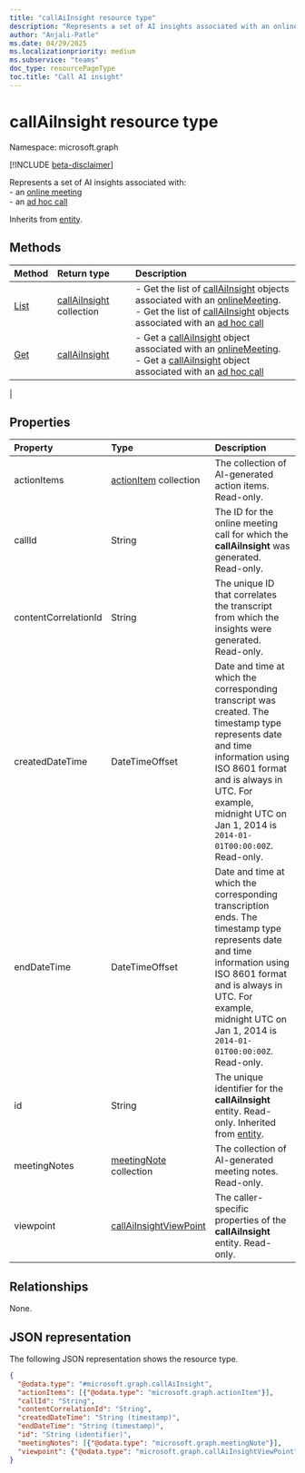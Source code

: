 ```yaml
---
title: "callAiInsight resource type"
description: "Represents a set of AI insights associated with an onlineMeeting."
author: "Anjali-Patle"
ms.date: 04/29/2025
ms.localizationpriority: medium
ms.subservice: "teams"
doc_type: resourcePageType
toc.title: "Call AI insight"
---
```


# callAiInsight resource type

Namespace: microsoft.graph

[!INCLUDE [beta-disclaimer](../../includes/beta-disclaimer.md)]

Represents a set of AI insights associated with:<br> - an [online meeting](onlinemeeting.md) <br> - an [ad hoc call](/graph/api/resources/adhoccall)

Inherits from [entity](../resources/entity.md).

## Methods
|Method|Return type|Description|
|:---|:---|:---|
|[List](../api/onlinemeeting-list-aiinsights.md)|[callAiInsight](../resources/callaiinsight.md) collection| - Get the list of [callAiInsight](../resources/callaiinsight.md) objects associated with an [onlineMeeting](../resources/onlinemeeting.md).<br> - Get the list of [callAiInsight](../resources/callaiinsight.md) objects associated with an [ad hoc call](/graph/api/resources/adhoccall)|
|[Get](../api/callaiinsight-get.md)|[callAiInsight](../resources/callaiinsight.md)|- Get a [callAiInsight](../resources/callaiinsight.md) object associated with an [onlineMeeting](../resources/onlinemeeting.md). <br> - Get a [callAiInsight](../resources/callaiinsight.md) object associated with an [ad hoc call](/graph/api/resources/adhoccall)|
|

## Properties
|Property|Type|Description|
|:---|:---|:---|
|actionItems|[actionItem](../resources/actionitem.md) collection|The collection of AI-generated action items. Read-only.|
|callId|String|The ID for the online meeting call for which the **callAiInsight** was generated. Read-only.|
|contentCorrelationId|String|The unique ID that correlates the transcript from which the insights were generated. Read-only.|
|createdDateTime|DateTimeOffset|Date and time at which the corresponding transcript was created. The timestamp type represents date and time information using ISO 8601 format and is always in UTC. For example, midnight UTC on Jan 1, 2014 is `2014-01-01T00:00:00Z`. Read-only.|
|endDateTime|DateTimeOffset|Date and time at which the corresponding transcription ends. The timestamp type represents date and time information using ISO 8601 format and is always in UTC. For example, midnight UTC on Jan 1, 2014 is `2014-01-01T00:00:00Z`. Read-only.|
|id|String|The unique identifier for the **callAiInsight** entity. Read-only. Inherited from [entity](../resources/entity.md).|
|meetingNotes|[meetingNote](../resources/meetingnote.md) collection|The collection of AI-generated meeting notes. Read-only.|
|viewpoint|[callAiInsightViewPoint](../resources/callaiinsightviewpoint.md)|The caller-specific properties of the **callAiInsight** entity. Read-only.|

## Relationships
None.

## JSON representation
The following JSON representation shows the resource type.
<!-- {
  "blockType": "resource",
  "keyProperty": "id",
  "@odata.type": "microsoft.graph.callAiInsight",
  "baseType": "microsoft.graph.entity",
  "openType": false
}
-->
``` json
{
  "@odata.type": "#microsoft.graph.callAiInsight",
  "actionItems": [{"@odata.type": "microsoft.graph.actionItem"}],
  "callId": "String",
  "contentCorrelationId": "String",
  "createdDateTime": "String (timestamp)",
  "endDateTime": "String (timestamp)",
  "id": "String (identifier)",
  "meetingNotes": [{"@odata.type": "microsoft.graph.meetingNote"}],
  "viewpoint": {"@odata.type": "microsoft.graph.callAiInsightViewPoint"}
}
```